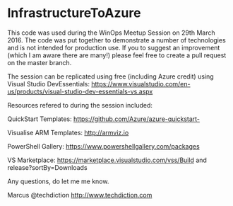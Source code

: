 # InfrastructureToAzure
This code was used during the WinOps Meetup Session on 29th March 2016. The code was put together to demonstrate a number of technologies and is not intended for production use. If you to suggest an improvement (which I am aware there are many!) please feel free to create a pull request on the master branch.

The session can be replicated using free (including Azure credit) using Visual Studio DevEssentials: https://www.visualstudio.com/en-us/products/visual-studio-dev-essentials-vs.aspx

Resources refered to during the session included:

QuickStart Templates: https://github.com/Azure/azure-quickstart-

Visualise ARM Templates: http://armviz.io

PowerShell Gallery: https://www.powershellgallery.com/packages

VS Marketplace: https://marketplace.visualstudio.com/vss/Build and release?sortBy=Downloads

Any questions, do let me me know. 

Marcus 
@techdiction
http://www.techdiction.com
